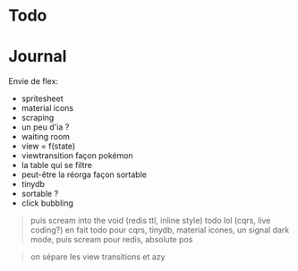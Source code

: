 # Todo

# Journal

Envie de flex:
- spritesheet
- material icons
- scraping
- un peu d'ia ?
- waiting room
- view = f(state)
- viewtransition façon pokémon
- la table qui se filtre
- peut-être la réorga façon sortable
- tinydb
- sortable ?
- click bubbling

> puis
scream into the void
(redis ttl, inline style)
todo lol
(cqrs, live coding?)
>en fait
todo pour cqrs, tinydb, material icones, un signal dark mode, 
puis scream pour redis, absolute pos

> on sépare les view transitions et azy